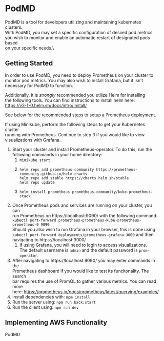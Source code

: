 # PodMD

PodMD is a tool for developers utilizing and maintaining kubernetes clusters.\
With PodMD, you may set a specific configuration of desired pod metrics\
you wish to monitor and enable an automatic restart of designated pods based\
on your specific needs.\

## Getting Started

In order to use PodMD, you need to deploy Prometheus on your cluster to\
monitor pod metrics. You may also wish to install Grafana, but it isn't\
necessary for PodMD to function.

Additionally, it is _strongly_ recommended you utilize Helm for installing\
the following tools. You can find instructions to install helm here:\
https://v3-1-0.helm.sh/docs/intro/install/

See below for the recommended steps to setup a Prometheus deployment.

If using Minikube, perform the following steps to get your Kubernetes cluster\
running with Prometheus. Continue to step 3 if you would like to view\
visualizations with Grafana..

1. Start your cluster and install Prometheus-operator. To do this, run the\
   following commands in your home directory:
   1. `minikube start`
   2. ```
      helm repo add prometheus-community https://prometheus-community.github.io/helm-charts
      helm repo add stable https://charts.helm.sh/stable
      helm repo update
      ```
   3. `helm install prometheus prometheus-community/kube-prometheus-stack`

2) Once Prometheus pods and services are running on your cluster, you can\
   run Prometheus on https://localhost:9090/ with the following command:\
   `kubectl port-forward prometheus-prometheus-kube-prometheus-prometheus-0 9090`\
   Should you also wish to run Grafana in your browser, this is done using:\
   `kubectl port-forward deployments/prometheus-grafana 3000` and then\
   navigating to https://localhost:3000/
   1. If using Grafana, you will need to login to access visualizations.\
      The default username is `admin` and the default password is `prom-operator`.
3) After navigating to https://localhost:9090/ you may enter commands in the\
   Prometheus dashboard if you would like to test its funcitonality. The search\
   bar requires the use of PromQL to gather various metrics. You can read more\
   here: https://prometheus.io/docs/prometheus/latest/querying/examples/
4) Install dependencies with: `npm install`
5) Run the server using: `npm run back:start`
6) Run the client using: `npm run dev`

## Implementing AWS Functionality

PodMD 
